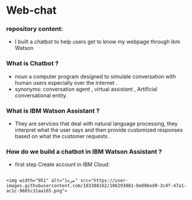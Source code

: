 # Web-chat
### repository content:

* I built a chatbot to help users get to know my webpage through ibm Watson

### What is Chatbot ?

* noun a computer program designed to simulate conversation with human users especially over the internet .
* synonyms: conversation agent , virtual assistant , Artificial conversational entity.

### What is IBM Watson Assistant ?

* They are services that deal with natural language processing, they interpret what the user says and then provide customized responses based on what the customer requests .

### How do we build a chatbot in IBM Watson Assistant ?

* first step Create account in IBM Cloud:
```

<img width="951" alt="1مره" src="https://user-images.githubusercontent.com/103388162/186293881-8e086ed9-3c4f-47a1-ac1c-9605c31aa165.png">

```
